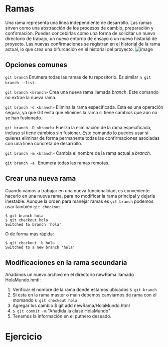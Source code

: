 # Ramas
Una rama representa una línea independiente de desarrollo. Las ramas sirven como una abstracción de los procesos de cambio, preparación y confirmación. Puedes concebirlas como una forma de solicitar un nuevo directorio de trabajo, un nuevo entorno de ensayo o un nuevo historial de proyecto. Las nuevas confirmaciones se registran en el historial de la rama actual, lo que crea una bifurcación en el historial del proyecto.
![image](https://user-images.githubusercontent.com/30872921/134778746-275e4d58-3613-47fa-bcbe-cf12e38e2512.png)

## Opciones comunes
`git branch` Enumera todas las ramas de tu repositorio. Es similar `a git branch --list`.

`git branch <branch>`
Crea una nueva rama llamada *branch*. Este comando no extrae la nueva rama.

`git branch -d <branch>`
Elimina la rama especificada. Esta es una operación segura, ya que Git evita que elimines la rama si tiene cambios que aún no se han fusionado.

`git branch -D <branch>`
Fuerza la eliminación de la rama especificada, incluso si tiene cambios sin fusionar. Este comando lo puedes usar si quieres eliminar de forma permanente todas las confirmaciones asociadas con una línea concreta de desarrollo.

`git branch -m <branch>`
Cambia el nombre de la rama actual a *branch*.

`git branch -a `
Enumera todas las ramas remotas.

## Crear una nueva rama
Cuando vamos a trabajar en una nueva funcionalidad, es conveniente hacerlo en una nueva rama, para no modificar la rama principal y dejarla inestable. Aunque la orden para
manejar ramas es `git branch` podemos usar también `git checkout`.
```
$ git branch hola
$ git checkout hola
Switched to branch 'hola'
```

O de forma más rápida:
```
$ git checkout -b hola
Switched to a new branch 'hola'
```

## Modificaciones en la rama secundaria 
Añadimos un nuevo archivo en el directorio newRama llamado HolaMundo.hmtl:
1. Verificar el nombre de la rama donde estamos ubicados `$ git branch`
2. Si esta en la rama master o main debemos canviarnos de rama con el momando `$ git checkout hola` 
3. Agregar los cambio $ git add newRama/HolaMundo.html
4. `$ git commit -m` "Añadida la clase HolaMundo"
5. Tenemos la información en el putnero deseado.

# Ejercicio

